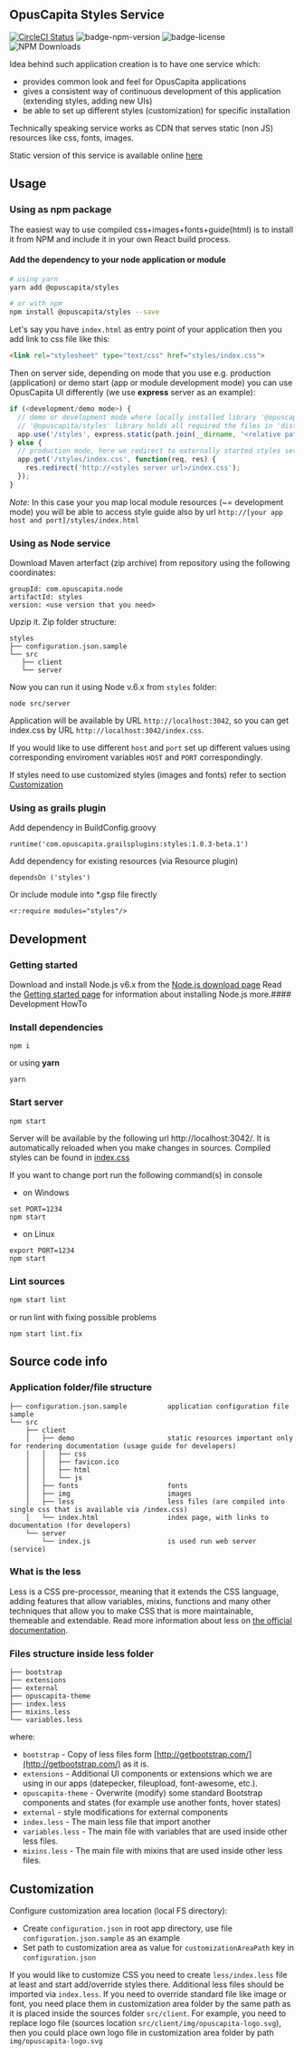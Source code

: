 ## OpusCapita Styles Service

[![CircleCI Status](https://circleci.com/gh/OpusCapita/styles/tree/master.svg?style=shield&circle-token=:circle-token)](https://circleci.com/gh/OpusCapita/styles)
![badge-npm-version](https://img.shields.io/npm/v/@opuscapita/styles.svg) 
![badge-license](https://img.shields.io/github/license/OpusCapita/styles.svg)
![NPM Downloads](https://img.shields.io/npm/dm/@opuscapita/styles.svg)

Idea behind such application creation is to have one service which:
- provides common look and feel for OpusCapita applications
- gives a consistent way of continuous development of this application (extending styles, adding new UIs)
- be able to set up different styles (customization) for specific installation

Technically speaking service works as CDN that serves static (non JS) resources like css, fonts, images.

Static version of this service is available online [here](https://opuscapita.github.io/styles)

## Usage

### Using as npm package
The easiest way to use compiled css+images+fonts+guide(html) is to install it from NPM and include it in your own React build process.

#### Add the dependency to your node application or module

```bash
# using yarn
yarn add @opuscapita/styles

# or with npm
npm install @opuscapita/styles --save
```

Let's say you have ```index.html``` as entry point of your application then you add link to css file like this:
```html
<link rel="stylesheet" type="text/css" href="styles/index.css">
```

Then on server side, depending on mode that you use e.g. production (application) or demo start (app or module development mode) you can use OpusCapita UI differently (we use **express** server as an example):
```javascript
if (<development/demo mode>) {
  // demo or development mode where locally installed library '@opuscapita/styles' files are used
  // '@opuscapita/styles' library holds all required the files in 'dist' folder
  app.use('/styles', express.static(path.join(__dirname, '<relative path to node_modules>/@opuscapita/styles/dist/npm')));
} else {
  // production mode, here we redirect to externally started styles service and its css exposed via http
  app.get('/styles/index.css', function(req, res) {
    res.redirect('http://<styles server url>/index.css');
  });
}
```

*Note:* In this case your you map local module resources (~= development mode) you will be able to access style guide also by url ```http://[your app host and port]/styles/index.html```

### Using as Node service
Download Maven arterfact (zip archive) from  repository using the following coordinates:
```
groupId: com.opuscapita.node
artifactId: styles
version: <use version that you need>
```
Upzip it. Zip folder structure:
```
styles
├── configuration.json.sample
└── src
   ├── client
   └── server
```
Now you can run it using Node v.6.x from `styles` folder:
```
node src/server
```
Application will be available by URL `http://localhost:3042`, so you can get index.css by URL `http://localhost:3042/index.css`.

If you would like to use different `host` and `port` set up different values using corresponding enviroment variables `HOST` and `PORT` correspondingly.

If styles need to use customized styles (images and fonts) refer to section [Customization](#customization)

### Using as grails plugin

Add dependency in BuildConfig.groovy
```
runtime('com.opuscapita.grailsplugins:styles:1.0.3-beta.1')
```
Add dependency for existing resources (via Resource plugin)
```
dependsOn ('styles')
```
Or include module into *.gsp file firectly
```
<r:require modules="styles"/>
```

## Development

### Getting started
Download and install Node.js v6.x from the [Node.js download page](https://nodejs.org/en/download/)
Read the [Getting started page](https://docs.npmjs.com/getting-started/installing-node) for information about installing Node.js more.#### Development HowTo

### Install dependencies
```
npm i
```
or using **yarn**
```
yarn
```

### Start server
```
npm start
```

Server will be available by the following url http://localhost:3042/. It is automatically reloaded when you make changes in sources.
Compiled styles can be found in [index.css](http://localhost:3042/index.css)

If you want to change port run the following command(s) in console
- on Windows
```
set PORT=1234
npm start
```
- on Linux
```
export PORT=1234
npm start
```

### Lint sources
```bash
npm start lint
```
or run lint with fixing possible problems
```
npm start lint.fix
```

## Source code info

### Application folder/file structure

 ```
 ├── configuration.json.sample          application configuration file sample
 └── src
     ├── client
     │   ├── demo                       static resources important only for rendering documentation (usage guide for developers)
     │   │   ├── css                     
     │   │   ├── favicon.ico
     │   │   ├── html
     │   │   └── js
     │   ├── fonts                      fonts
     │   ├── img                        images
     │   ├── less                       less files (are compiled into single css that is available via /index.css)
     │   └── index.html                 index page, with links to documentation (for developers)
     └── server
         └── index.js                   is used run web server (service)
 ```

### What is the less
Less is a CSS pre-processor, meaning that it extends the CSS language, adding features that allow variables, mixins, functions and many other techniques that allow you to make CSS that is more maintainable, themeable and extendable.
Read more information about less on [the official documentation](http://lesscss.org/features/#features-overview-feature).

### Files structure inside less folder

```
├── bootstrap
├── extensions
├── external
├── opuscapita-theme
├── index.less
├── mixins.less
└── variables.less
```
where:
* `bootstrap` - Copy of less files form [http://getbootstrap.com/](http://getbootstrap.com/) as it is.
* `extensions` - Additional UI components or extensions which we are using in our apps (datepecker, fileupload, font-awesome, etc.).
* `opuscapita-theme` - Overwrite (modify) some standard Bootstrap components and states (for example use another fonts, hover states)
* `external` - style modifications for external components
* `index.less` - The main less file that import another
* `variables.less` - The main file with variables that are used inside other less files.  
* `mixins.less` - The main file with mixins that are used inside other less files.  

## Customization

 Configure customization area location (local FS directory):
 * Create `configuration.json` in root app directory, use file `configuration.json.sample` as an example
 * Set path to customization area as value for `customizationAreaPath` key in `configuration.json`

 If you would like to customize CSS you need to create ```less/index.less``` file at least and start add/override styles there. Additional less files should be imported via `index.less`.
 If you need to override standard file like image or font, you need place them in customization area folder by the same path as it is placed inside the sources folder ```src/client```. For example, you need to replace logo file (sources location ```src/client/img/opuscapita-logo.svg```), then you could place own logo file in customization area folder by path ```img/opuscapita-logo.svg```
